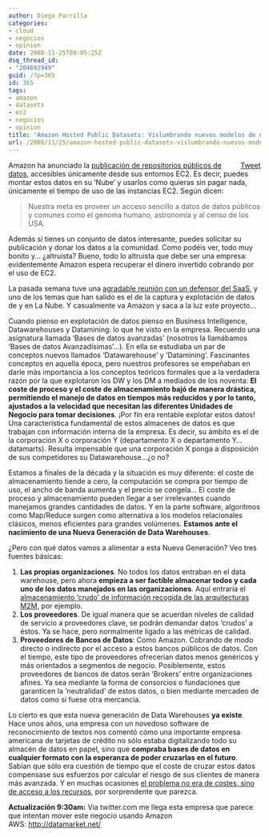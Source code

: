 ```yaml
---
author: Diego Parrilla
categories:
- cloud
- negocios
- opinion
date: 2008-11-25T09:05:25Z
dsq_thread_id:
- "204692949"
guid: /?p=365
id: 365
tags:
- amazon
- datasets
- ec2
- negocios
- opinion
title: 'Amazon Hosted Public Datasets: Vislumbrando nuevos modelos de negocio'
url: /2008/11/25/amazon-hosted-public-datasets-vislumbrando-nuevos-modelos-de-negocio/
---
```


<div style="float: right; margin-left: 10px;">
  <a href="https://twitter.com/share" class="twitter-share-button" data-via="nubeblog" data-hashtags="amazon,datasets,ec2,negocios,opinion" data-count="vertical" data-url="/2008/11/25/amazon-hosted-public-datasets-vislumbrando-nuevos-modelos-de-negocio/">Tweet</a>
</div>

Amazon ha anunciado la [publicación de repositorios públicos de datos](http://aws.amazon.com/publicdatasets/), accesibles únicamente desde sus entornos EC2. Es decir, puedes montar estos datos en su &#8216;Nube&#8217; y usarlos como quieras sin pagar nada, únicamente el tiempo de uso de las instancias EC2. Según dicen:

> Nuestra meta es proveer un acceso sencillo a datos de datos públicos y comunes como el genoma humano, astronomía y al censo de los USA.

Además si tienes un conjunto de datos interesante, puedes solicitar su publicación y donar los datos a la comunidad. Como podéis ver, todo muy bonito y&#8230; ¿altruista? Bueno, todo lo altruista que debe ser una empresa: evidentemente Amazon espera recuperar el dinero invertido cobrando por el uso de EC2.

La pasada semana tuve una [agradable reunión con un defensor del SaaS](http://josempelaez.wordpress.com/), y uno de los temas que han salido es el de la captura y explotación de datos de y en La Nube. Y casualmente va Amazon y saca a la luz este proyecto&#8230;

Cuando pienso en explotación de datos pienso en Business Intelligence, Datawarehouses y Datamining: lo que he visto en la empresa. Recuerdo una asignatura llamada &#8216;Bases de datos avanzadas&#8217; (nosotros la llamábamos &#8216;Bases de datos Avanzadísimas&#8217;&#8230;). En ella se estudiaba un par de conceptos nuevos llamados &#8216;Datawarehouse&#8217; y &#8216;Datamining&#8217;. Fascinantes conceptos en aquella época, pero nuestros profesores se empeñaban en darle más importancia a los conceptos teóricos formales que a la verdadera razón por la que explotaron los DW y los DM a mediados de los noventa: **El coste de proceso y el coste de almacenamiento bajó de manera drástica, permitiendo el manejo de datos en tiempos más reducidos y por lo tanto, ajustados a la velocidad que necesitan las diferentes Unidades de Negocio para tomar decisiones**. ¡Por fín era rentable explotar estos datos! Una característica fundamental de estos almacenes de datos es que trabajan con información interna de la empresa. Es decir, su ámbito es el de la corporación X o corporación Y (departamento X o departamento Y&#8230; datamarts). Resulta impensable que una corporación X ponga a disposición de sus competidores su Datawarehouse&#8230;¿o no?

Estamos a finales de la década y la situación es muy diferente: el coste de almacenamiento tiende a cero, la computación se compra por tiempo de uso, el ancho de banda aumenta y el precio se congela&#8230; El coste de proceso y almacenamiento pueden llegar a ser irrelevantes cuando manejamos grandes cantidades de datos. Y en la parte software, algoritmos como Map/Reduce surgen como alternativa a los modelos relacionales clásicos, menos eficientes para grandes volúmenes. **Estamos ante el nacimiento de una Nueva Generación de Data Warehouses**.

¿Pero con qué datos vamos a alimentar a esta Nueva Generación? Veo tres fuentes básicas:

  1. **Las propias organizaciones**. No todos los datos entraban en el data warehouse, pero ahora **empieza a ser factible almacenar todos y cada uno de los datos manejados en las organizaciones**. Aquí entraría el [almacenamiento &#8216;crudo&#8217; de información recogida de las arquitecturas M2M](http://josempelaez.wordpress.com/2008/11/20/captura-datos-nube/), por ejemplo.
  2. **Los proveedores**. De igual manera que se acuerdan niveles de calidad de servicio a proveedores clave, se podrán demandar datos &#8216;crudos&#8217; a éstos. Ya se hace, pero normalmente ligado a las métricas de calidad.
  3. **Proveedores de Bancos de Datos**: Como Amazon. Cobrando de modo directo o indirecto por el acceso a estos bancos públicos de datos. Con el tiempo, este tipo de proveedores ofrecerían datos menos genéricos y más orientados a segmentos de negocio. Posiblemente, estos proveedores de bancos de datos serán &#8216;Brokers&#8217; entre organizaciones afines. Ya sea mediante la forma de consorcios o fundaciones que garanticen la &#8216;neutralidad&#8217; de estos datos, o bien mediante mercadeo de datos como si fuese otra mercancia.

Lo cierto es que esta nueva generación de Data Warehouses **ya existe**. Hace unos años, una empresa con un novedoso software de reconocimiento de textos nos comentó cómo una importante empresa americana de tarjetas de crédito no sólo estaba digitalizando todo su almacén de datos en papel, sino que **compraba bases de datos en cualquier formato con la esperanza de poder cruzarlas en el futuro**. Sabían que sólo era cuestión de tiempo que el coste de cruzar estos datos compensase sus esfuerzos por calcular el riesgo de sus clientes de manera más avanzada. Y en muchas ocasiones [el problema no era de costes, sino de acceso a los recursos](http://brigomp.blogspot.com/2007/10/alto-rendimiento-en-wall-street.html), por sorprendente que parezca.

**Actualización 9:30am:** Via twitter.com me llega esta empresa que parece que intentan mover este negocio usando Amazon AWS: <http://datamarket.net/>

 
